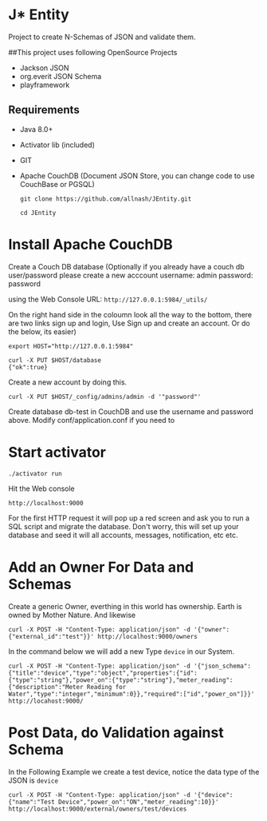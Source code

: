 J* Entity
==================
Project to create N-Schemas of JSON and validate them.

##This project uses following OpenSource Projects
* Jackson JSON
* org.everit JSON Schema
* playframework

## Requirements
* Java 8.0+
* Activator lib (included)
* GIT
* Apache CouchDB (Document JSON Store, you can change code to use CouchBase or PGSQL)

	`git clone https://github.com/allnash/JEntity.git`
	
	`cd JEntity`

# Install Apache CouchDB

Create a Couch DB database
(Optionally if you already have a couch db user/password please create a new acccount
  username: admin
  password: password

using the Web Console URL:
	`http://127.0.0.1:5984/_utils/`
	
On the right hand side in the coloumn look all the way to the bottom, there are two links sign up and login, Use Sign up and create an account. Or do the below, its easier)

	export HOST="http://127.0.0.1:5984"
	
	curl -X PUT $HOST/database
	{"ok":true}

Create a new account by doing this.

	curl -X PUT $HOST/_config/admins/admin -d '"password"'

Create database db-test in CouchDB and use the username and password above. Modify conf/application.conf if you need to

# Start activator

	./activator run

Hit the Web console

	http://localhost:9000

For the first HTTP request it will pop up a red screen and ask you to run a SQL script and migrate the database.
Don't worry, this will set up your database and seed it will all accounts, messages, notification, etc etc.   

# Add an Owner For Data and Schemas

Create a generic Owner, everthing in this world has ownership. Earth is owned by Mother Nature. And likewise
	
	curl -X POST -H "Content-Type: application/json" -d '{"owner":{"external_id":"test"}}' http://localhost:9000/owners
	
In the command below we will add a new Type `device` in our System.

	curl -X POST -H "Content-Type: application/json" -d '{"json_schema":{"title":"device","type":"object","properties":{"id":{"type":"string"},"power_on":{"type":"string"},"meter_reading":{"description":"Meter Reading for Water","type":"integer","minimum":0}},"required":["id","power_on"]}}' http://locahost:9000/

# Post Data, do Validation against Schema

In the Following Example we create a test device, notice the data type of the JSON is `device`
	
	curl -X POST -H "Content-Type: application/json" -d '{"device":{"name":"Test Device","power_on":"ON","meter_reading":10}}' http://localhost:9000/external/owners/test/devices

